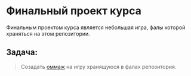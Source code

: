 # Финальный проект курса
  Финальным проектом курса является небольшая игра, фалы которой храняться на этом репозитории.

## Задача:
> Созадать [оммаж](https://ru.wikipedia.org/wiki/%D0%9E%D0%BC%D0%BC%D0%B0%D0%B6_%D0%B8%D1%81%D0%BA%D1%83%D1%81%D1%81%D1%82%D0%B2%D0%BE) на игру хранящуюся в фалах репозитория.
